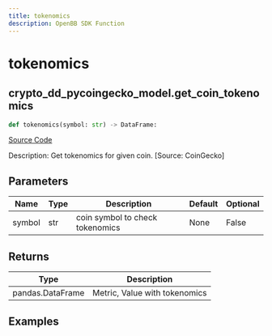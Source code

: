 ```yaml
---
title: tokenomics
description: OpenBB SDK Function
---
```

# tokenomics

## crypto_dd_pycoingecko_model.get_coin_tokenomics

```python
def tokenomics(symbol: str) -> DataFrame:
```
[Source Code](https://github.com/OpenBB-finance/OpenBBTerminal/tree/main/openbb_terminal/cryptocurrency/due_diligence/pycoingecko_model.py#L252)

Description: Get tokenomics for given coin. [Source: CoinGecko]

## Parameters

| Name | Type | Description | Default | Optional |
| ---- | ---- | ----------- | ------- | -------- |
| symbol | str | coin symbol to check tokenomics | None | False |

## Returns

| Type | Description |
| ---- | ----------- |
| pandas.DataFrame | Metric, Value with tokenomics |

## Examples

